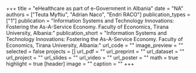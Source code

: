 +++
title = "eHealthcare as part of e-Government in Albania"
date = "NA"
authors = ["Teuta Myftiu", "Adrian Naco", "Endri RACO"]
publication_types = ["1"]
publication = "Information Systems and Technology Innovations: Fostering the As-A-Service Economy.  Faculty of Economics, Tirana University, Albania:"
publication_short = "Information Systems and Technology Innovations: Fostering the As-A-Service Economy.  Faculty of Economics, Tirana University, Albania:"
url_code = ""
image_preview = ""
selected = false
projects = []
url_pdf = ""
url_preprint = ""
url_dataset = ""
url_project = ""
url_slides = ""
url_video = ""
url_poster = ""
math = true
highlight = true
[header]
image = ""
caption = ""
+++
